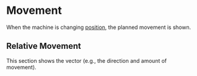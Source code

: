 # Movement

When the machine is changing [position](position.md), the planned movement is shown.

## Relative Movement

This section shows the vector (e.g., the direction and amount of movement).
